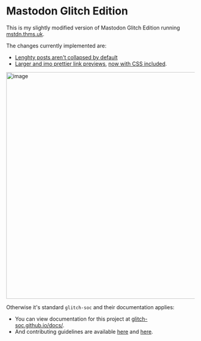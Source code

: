 #  Mastodon Glitch Edition  #

This is my slightly modified version of Mastodon Glitch Edition running [mstdn.thms.uk](https://mstdn.thms.uk).

The changes currently implemented are:

 - [Lenghty posts aren't collapsed by default](https://github.com/nanos/mastodon/commit/44c51681492efc863351317309ce7115f914b54e)
 - [Larger and imo prettier link previews](https://github.com/nanos/mastodon/commit/b954cd1d0e613d6c3d8b2d3bef1909c1df968323), [now with CSS included](https://github.com/nanos/mastodon/commit/bdadb57a73b50d6a0777928cefc30868880ee680). 
<img width="604" alt="image" src="https://user-images.githubusercontent.com/5182595/209408825-c9da0805-8bea-47fb-8dc0-42128e41ecbd.png">


Otherwise it's standard `glitch-soc` and their documentation applies:

- You can view documentation for this project at [glitch-soc.github.io/docs/](https://glitch-soc.github.io/docs/).
- And contributing guidelines are available [here](CONTRIBUTING.md) and [here](https://glitch-soc.github.io/docs/contributing/).


